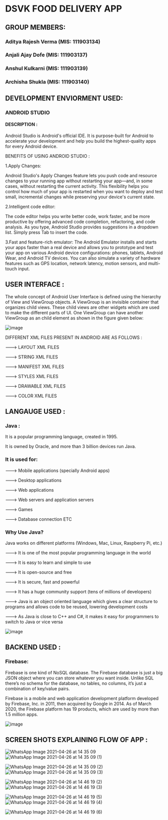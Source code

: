 # DSVK FOOD DELIVERY APP

## GROUP MEMBERS:

### Aditya Rajesh Verma (MIS: 111903134)

### Anjali Ajay Dofe (MIS: 111903137)

### Anshul Kulkarni (MIS: 111903139)

### Archisha Shukla (MIS: 111903140)


## DEVELOPMENT ENVIORMENT USED:

### ANDROID STUDIO

#### DESCRIPTION : 

Android Studio is Android's official IDE. It is purpose-built for Android to accelerate your development and help you build the highest-quality apps for every Android device.

BENEFITS OF USING ANDROID STUDIO :

1.Apply Changes:

Android Studio's Apply Changes feature lets you push code and resource changes to your running app without restarting your app—and, in some cases, without restarting the current activity. This flexibility helps you control how much of your app is restarted when you want to deploy and test small, incremental changes while preserving your device's current state.

2.Intelligent code editor:

The code editor helps you write better code, work faster, and be more productive by offering advanced code completion, refactoring, and code analysis. As you type, Android Studio provides suggestions in a dropdown list. Simply press Tab to insert the code.

3.Fast and feature-rich emulator:
The Android Emulator installs and starts your apps faster than a real device and allows you to prototype and test your app on various Android device configurations: phones, tablets, Android Wear, and Android TV devices. You can also simulate a variety of hardware features such as GPS location, network latency, motion sensors, and multi-touch input.


## USER INTERFACE :

The whole concept of Android User Interface is defined using the hierarchy of View and ViewGroup objects. A ViewGroup is an invisible container that organizes child views. These child views are other widgets which are used to make the different parts of UI. One ViewGroup can have another ViewGroup as an child element as shown in the figure given below:

![image](https://user-images.githubusercontent.com/56764127/116055603-7f8c2f00-a69a-11eb-9a24-e2cce30c37f8.png)

DIFFERENT XML FILES PRESENT IN ANDROID ARE AS FOLLOWS :

---> LAYOUT XML FILES

---> STRING XML FILES

---> MANIFEST XML FILES

---> STYLES XML FILES

---> DRAWABLE XML FILES

---> COLOR XML FILES

## LANGAUGE USED :

### Java :

It is a popular programming language, created in 1995.

It is owned by Oracle, and more than 3 billion devices run Java.

### It is used for:

---> Mobile applications (specially Android apps)

---> Desktop applications

---> Web applications

---> Web servers and application servers

---> Games

---> Database connection ETC

### Why Use Java?

Java works on different platforms (Windows, Mac, Linux, Raspberry Pi, etc.)

---> It is one of the most popular programming language in the world

---> It is easy to learn and simple to use

---> It is open-source and free

---> It is secure, fast and powerful

---> It has a huge community support (tens of millions of developers)

---> Java is an object oriented language which gives a clear structure to programs and allows code to be reused, lowering development costs

---> As Java is close to C++ and C#, it makes it easy for programmers to switch to Java or vice versa

![image](https://user-images.githubusercontent.com/56764127/116056946-f2e27080-a69b-11eb-98cc-11f595632242.png)


## BACKEND USED :

### Firebase:

Firebase is one kind of NoSQL database. The Firebase database is just a big JSON object where you can store whatever you want inside. Unlike SQL there’s no schema for the database, no tables, no columns, it’s just a combination of key/value pairs.

Firebase is a mobile and web application development platform developed by Firebase, Inc. in 2011, then acquired by Google in 2014. As of March 2020, the Firebase platform has 19 products, which are used by more than 1.5 million apps.

![image](https://user-images.githubusercontent.com/56764127/116056900-e6f6ae80-a69b-11eb-838e-0e7bcaad21e6.png)


## SCREEN SHOTS EXPLAINING FLOW OF APP :


![WhatsApp Image 2021-04-26 at 14 35 09](https://user-images.githubusercontent.com/56764127/116058349-5e790d80-a69d-11eb-83e2-c4fc42425e67.jpeg)
![WhatsApp Image 2021-04-26 at 14 35 09 (1)](https://user-images.githubusercontent.com/56764127/116058680-b3b51f00-a69d-11eb-80ad-6af9c41a1e53.jpeg)

![WhatsApp Image 2021-04-26 at 14 35 09 (2)](https://user-images.githubusercontent.com/56764127/116058689-b6177900-a69d-11eb-8d43-06619b7e2fad.jpeg)
![WhatsApp Image 2021-04-26 at 14 35 09 (3)](https://user-images.githubusercontent.com/56764127/116058693-b7e13c80-a69d-11eb-8a03-df2c104fbcd3.jpeg)

![WhatsApp Image 2021-04-26 at 14 46 19 (2)](https://user-images.githubusercontent.com/56764127/116059356-608f9c00-a69e-11eb-82ee-c1f309f2c691.jpeg)
![WhatsApp Image 2021-04-26 at 14 46 19 (3)](https://user-images.githubusercontent.com/56764127/116059415-6eddb800-a69e-11eb-811e-7d8036e4950b.jpeg)

![WhatsApp Image 2021-04-26 at 14 46 19 (5)](https://user-images.githubusercontent.com/56764127/116059544-946ac180-a69e-11eb-8a79-12d77e7cb3b1.jpeg)
![WhatsApp Image 2021-04-26 at 14 46 19 (4)](https://user-images.githubusercontent.com/56764127/116059540-93d22b00-a69e-11eb-95ad-968d1c5a4040.jpeg)

![WhatsApp Image 2021-04-26 at 14 46 19 (6)](https://user-images.githubusercontent.com/56764127/116059534-92a0fe00-a69e-11eb-9f2e-bdeec8239f0a.jpeg)











